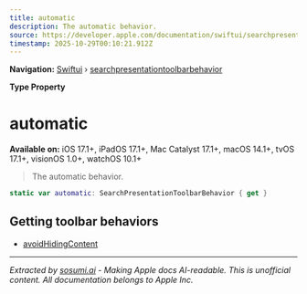```yaml
---
title: automatic
description: The automatic behavior.
source: https://developer.apple.com/documentation/swiftui/searchpresentationtoolbarbehavior/automatic
timestamp: 2025-10-29T00:10:21.912Z
---
```


**Navigation:** [Swiftui](/documentation/swiftui) › [searchpresentationtoolbarbehavior](/documentation/swiftui/searchpresentationtoolbarbehavior)

**Type Property**

# automatic

**Available on:** iOS 17.1+, iPadOS 17.1+, Mac Catalyst 17.1+, macOS 14.1+, tvOS 17.1+, visionOS 1.0+, watchOS 10.1+

> The automatic behavior.

```swift
static var automatic: SearchPresentationToolbarBehavior { get }
```

## Getting toolbar behaviors

- [avoidHidingContent](/documentation/swiftui/searchpresentationtoolbarbehavior/avoidhidingcontent)

---

*Extracted by [sosumi.ai](https://sosumi.ai) - Making Apple docs AI-readable.*
*This is unofficial content. All documentation belongs to Apple Inc.*
